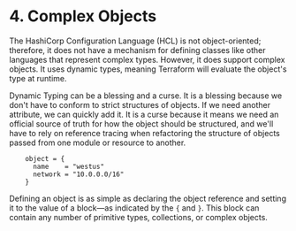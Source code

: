 # 4. Complex Objects

The HashiCorp Configuration Language (HCL) is not object-oriented; therefore, it does not have a mechanism for defining classes like other languages that represent complex types. However, it does support complex objects. It uses dynamic types, meaning Terraform will evaluate the object's type at runtime. 

Dynamic Typing can be a blessing and a curse. It is a blessing because we don't have to conform to strict structures of objects. If we need another attribute, we can quickly add it. It is a curse because it means we need an official source of truth for how the object should be structured, and we'll have to rely on reference tracing when refactoring the structure of objects passed from one module or resource to another.

```
	object = {
	  name    = "westus"
	  network = "10.0.0.0/16"
	}
```

Defining an object is as simple as declaring the object reference and setting it to the value of a block—as indicated by the `{` and `}`. This block can contain any number of primitive types, collections, or complex objects.